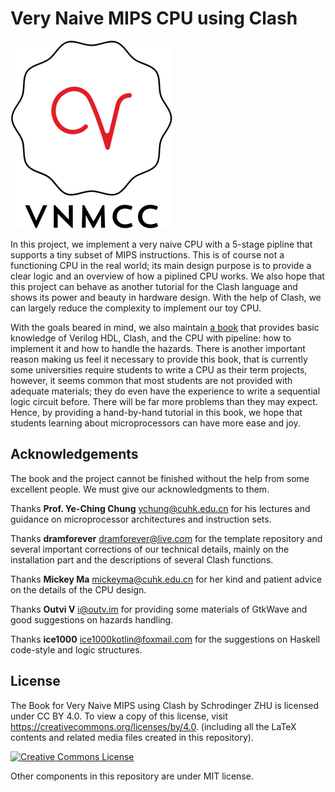 # Very Naive MIPS CPU using Clash

![logo](document/image/logo.png)

In this project, we implement a very naive CPU with a 5-stage pipline that supports a tiny subset of MIPS instructions. This is of course not a functioning CPU in the real world; its main design purpose is to provide a clear logic and an overview of how a piplined CPU works.
We also hope that this project can behave as another tutorial for the Clash language and shows its power and beauty in hardware design. With the help of Clash, we can largely reduce the complexity to implement our toy CPU.

With the goals beared in mind, we also maintain [a book](document/VNMCC.pdf) that provides basic knowledge of Verilog HDL, Clash, and the CPU with pipeline: how to implement it and how to handle the hazards. There is another important reason making us feel it necessary to provide this book, that is currently some universities require students to write a CPU as their term projects, however, it seems common that most students are not provided with adequate materials; they do even have the experience to write a sequential logic circuit before. There will be far more problems than they may expect. Hence, by providing a hand-by-hand tutorial in this book, we hope that students learning about microprocessors can have more ease and joy.

## Acknowledgements

The book and the project cannot be finished without the help from some excellent people. We must give our acknowledgments to them.

Thanks **Prof. Ye-Ching Chung** <ychung@cuhk.edu.cn> for his lectures and guidance on microprocessor architectures and instruction sets.

Thanks **dramforever** <dramforever@live.com> for the template repository and several important corrections of our technical details, mainly on the installation part and the descriptions of several Clash functions.

Thanks **Mickey Ma** <mickeyma@cuhk.edu.cn> for her kind and patient advice on the details of the CPU design.

Thanks **Outvi V** <i@outv.im> for providing some materials of GtkWave and good suggestions on hazards handling.

Thanks **ice1000** <ice1000kotlin@foxmail.com> for the suggestions on Haskell code-style and logic structures.

## License 

The Book for Very Naive MIPS using Clash by Schrodinger ZHU is licensed under CC BY 4.0. To view a copy of this license, visit https://creativecommons.org/licenses/by/4.0. (including all the LaTeX contents and related media files created in this repository).

<a rel="license" href="http://creativecommons.org/licenses/by/4.0/"><img alt="Creative Commons License" style="border-width:0" src="https://i.creativecommons.org/l/by/4.0/88x31.png" /></a>

Other components in this repository are under MIT license.
